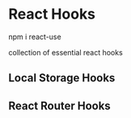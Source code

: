 # React Hooks

npm i react-use

collection of essential react hooks


## Local Storage Hooks



## React Router Hooks

